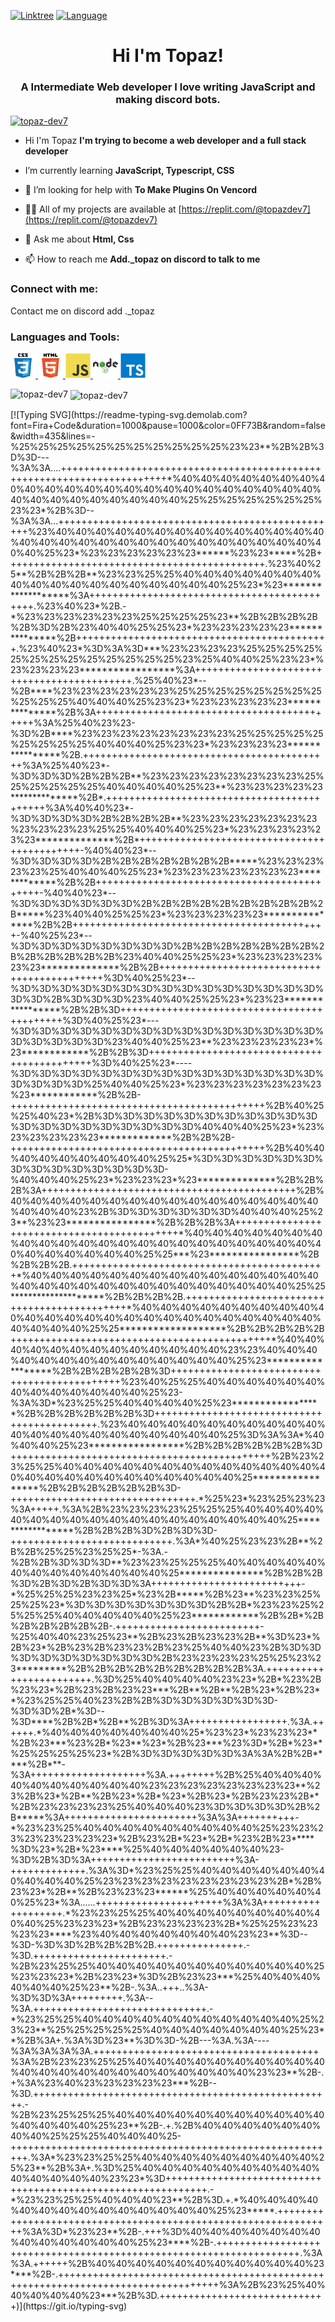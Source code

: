 [![Linktree](https://img.shields.io/badge/My-Linktree-blue.svg)](https://linktr.ee/topaz.dev)
[![Language](https://img.shields.io/badge/TypeScript-blue.svg)](https://github.com/microsoft/TypeScript)
<h1 align="center">Hi I'm Topaz!</h1>
<h3 align="center">A Intermediate Web developer I love writing JavaScript and making discord bots.</h3>

<p align="left"> <a href="https://github.com/ryo-ma/github-profile-trophy"><img src="https://github-profile-trophy.vercel.app/?username=topaz-dev7" alt="topaz-dev7" /></a> </p>

- Hi I'm Topaz **I'm trying to become a web developer and a full stack developer**

- I’m currently learning **JavaScript, Typescript, CSS**

- 🤝 I’m looking for help with **To Make Plugins On Vencord**

- 👨‍💻 All of my projects are available at [https://replit.com/@topazdev7](https://replit.com/@topazdev7)

- 💬 Ask me about **Html, Css**

- 📫 How to reach me **Add._topaz on discord to talk to me**

<h3 align="left">Connect with me:</h3>
<p align="left">
  Contact me on discord add ._topaz
</p>

<h3 align="left">Languages and Tools:</h3>
<p align="left"> <a href="https://www.w3schools.com/css/" target="_blank" rel="noreferrer"> <img src="https://raw.githubusercontent.com/devicons/devicon/master/icons/css3/css3-original-wordmark.svg" alt="css3" width="40" height="40"/> </a> <a href="https://www.w3.org/html/" target="_blank" rel="noreferrer"> <img src="https://raw.githubusercontent.com/devicons/devicon/master/icons/html5/html5-original-wordmark.svg" alt="html5" width="40" height="40"/> </a> <a href="https://developer.mozilla.org/en-US/docs/Web/JavaScript" target="_blank" rel="noreferrer"> <img src="https://raw.githubusercontent.com/devicons/devicon/master/icons/javascript/javascript-original.svg" alt="javascript" width="40" height="40"/> </a> <a href="https://nodejs.org" target="_blank" rel="noreferrer"> <img src="https://raw.githubusercontent.com/devicons/devicon/master/icons/nodejs/nodejs-original-wordmark.svg" alt="nodejs" width="40" height="40"/> </a> <a href="https://www.typescriptlang.org/" target="_blank" rel="noreferrer"> <img src="https://raw.githubusercontent.com/devicons/devicon/master/icons/typescript/typescript-original.svg" alt="typescript" width="40" height="40"/> </a> </p>

<p><img align="left" src="https://github-readme-stats.vercel.app/api/top-langs?username=topaz-dev7&show_icons=true&locale=en&layout=compact" alt="topaz-dev7" /></p>

<p>&nbsp;<img align="center" src="https://github-readme-stats.vercel.app/api?username=topaz-dev7&show_icons=true&locale=en" alt="topaz-dev7" /></p>
[![Typing SVG](https://readme-typing-svg.demolab.com?font=Fira+Code&duration=1000&pause=1000&color=0FF73B&random=false&width=435&lines=-%25%25%25%25%25%25%25%25%25%25%25%23%23**%2B%2B%3D%3D---%3A%3A....++++++++++++++++++++++++++++++++++++++++++++++++++++++++++++++++++++++++*%40%40%40%40%40%40%40%40%40%40%40%40%40%40%40%40%40%40%40%40%40%40%40%40%40%40%40%40%40%40%40%40%25%25%25%25%25%25%25%23%23*%2B%3D--%3A%3A...+++++++++++++++++++++++++++++++++++++++++++++++++%23%40%40%40%40%40%40%40%40%40%40%40%40%40%40%40%40%40%40%40%40%40%40%40%40%40%40%40%40%40%40%40%25%23*%23%23%23%23%23%23******%23%23*****%2B+++++++++++++++++++++++++++++++++++++++++++++.%23%40%25**%2B%2B%2B**%23%23%25%25%40%40%40%40%40%40%40%40%40%40%40%40%40%40%40%40%40%40%25%23*%23*******************%3A++++++++++++++++++++++++++++++++++++++++++++.%23%40%23*%2B.-*%23%23%23%23%23%23%25%25%25%25%23**%2B%2B%2B%2B%2B%3D%2B%23%40%40%25%25%23*%23%23%23%23%23***************%2B++++++++++++++++++++++++++++++++++++++++++++.%23%40%23*%3D%3A%3D***%23%23%23%23%25%25%25%25%25%25%25%25%25%25%25%25%25%23%25%40%40%25%23%23*%23%23%23%23*****************%3A+++++++++++++++++++++++++++++++++++++++++++.%25%40%23*--%2B****%23%23%23%23%23%23%25%25%25%25%25%25%25%25%25%25%25%40%40%40%25%23%23*%23%23%23%23%23***************%2B%3A+++++++++++++++++++++++++++++++++++++++++++%3A%25%40%23%23-%3D%2B****%23%23%23%23%23%23%23%23%25%25%25%25%25%25%25%25%25%40%40%40%25%23%23*%23%23%23%23****************%2B.+++++++++++++++++++++++++++++++++++++++++++%3A%25%40%23*-%3D%3D%3D%2B%2B%2B**%23%23%23%23%23%23%23%23%25%25%25%25%25%25%40%40%40%40%25%23**%23%23%23%23%23**************%2B*.+++++++++++++++++++++++++++++++++++++++++++%3A%40%40%23*-%3D%3D%3D%3D%2B%2B%2B%2B**%23%23%23%23%23%23%23%23%23%23%23%25%25%40%40%40%25%23*%23%23%23%23%23%23**************%2B*++++++++++++++++++++++++++++++++++++++++++++-%40%40%23*--%3D%3D%3D%3D%2B%2B%2B%2B%2B%2B%2B*****%23%23%23%23%23%25%40%40%40%25%23*%23%23%23%23%23%23%23*************%2B%2B++++++++++++++++++++++++++++++++++++++++++++-%40%40%23*--%3D%3D%3D%3D%3D%3D%2B%2B%2B%2B%2B%2B%2B%2B%2B%2B*****%23%40%40%25%25%23*%23%23%23%23%23***************%2B%2B++++++++++++++++++++++++++++++++++++++++++++-%40%25%23*--%3D%3D%3D%3D%3D%3D%3D%3D%2B%2B%2B%2B%2B%2B%2B%2B%2B%2B%2B%2B%2B%23%40%40%25%25%23*%23%23%23%23%23%23**************%2B%2B++++++++++++++++++++++++++++++++++++++++++++%3D%40%25%23*--%3D%3D%3D%3D%3D%3D%3D%3D%3D%3D%3D%3D%3D%3D%3D%3D%3D%2B%3D%3D%3D%23%40%40%25%25%23*%23%23*****************%2B%2B%3D++++++++++++++++++++++++++++++++++++++++++++%3D%40%25%23*---%3D%3D%3D%3D%3D%3D%3D%3D%3D%3D%3D%3D%3D%3D%3D%3D%3D%3D%3D%3D%23%40%40%25%23**%23%23%23%23%23*%23************%2B%2B%3D++++++++++++++++++++++++++++++++++++++++++++%3D%40%25%23*----%3D%3D%3D%3D%3D%3D%3D%3D%3D%3D%3D%3D%3D%3D%3D%3D%3D%3D%3D%25%40%40%25%23*%23%23%23%23%23%23%23%23************%2B%2B-++++++++++++++++++++++++++++++++++++++++++++%2B%40%25%25%40%23*%2B%3D%3D%3D%3D%3D%3D%3D%3D%3D%3D%3D%3D%3D%3D%3D%3D%3D%3D%3D%3D%40%40%40%25%23*%23%23%23%23%23%23*************%2B%2B%2B-++++++++++++++++++++++++++++++++++++++++++++%2B%40%40%40%40%40%40%40%40%40%25%25*%3D%3D%3D%3D%3D%3D%3D%3D%3D%3D%3D%3D%3D%3D-%40%40%40%25%23*%23%23%23*%23**************%2B%2B%2B%3A++++++++++++++++++++++++++++++++++++++++++++%2B%40%40%40%40%40%40%40%40%40%40%40%40%40%40%40%40%40%40%40%23%2B%3D%3D%3D%3D%3D%3D%40%40%40%25%23**%23%23****************%2B%2B%2B%3A++++++++++++++++++++++++++++++++++++++++++++*%40%40%40%40%40%40%40%40%40%40%40%40%40%40%40%40%40%40%40%40%40%40%40%40%40%40%40%40%40%25%25***%23****************%2B%2B%2B%2B.++++++++++++++++++++++++++++++++++++++++++++*%40%40%40%40%40%40%40%40%40%40%40%40%40%40%40%40%40%40%40%40%40%40%40%40%40%40%40%40%40%25%25********************%2B%2B%2B%2B.++++++++++++++++++++++++++++++++++++++++++++*%40%40%40%40%40%40%40%40%40%40%40%40%40%40%40%40%40%40%40%40%40%40%40%40%40%40%40%40%40%25%25*******************%2B%2B%2B%2B%2B+++++++++++++++++++++++++++++++++++++++++++++*%40%40%40%40%40%40%40%40%40%40%40%40%40%23%23%40%40%40%40%40%40%40%40%40%40%40%40%40%40%25%23******************%2B%2B%2B%2B%2B%3D+++++++++++++++++++++++++++++++++++++++++++++%23%40%25%25%40%40%40%40%40%40%40%40%40%40%40%40%40%25%23-%3A%3D*%23%25%25%40%40%40%40%25%23*****************%2B%2B%2B%2B%2B%2B%3D++++++++++++++++++++++++++++++++++++++++++++.%23%40%40%40%40%40%40%40%40%40%40%40%40%40%40%40%40%40%40%40%40%40%25%3D%3A%3A*%40%40%40%25%23*****************%2B%2B%2B%2B%2B%2B%3D+++++++++++++++++++++++++++++++++++++++++++++%2B%23%23%25%25%40%40%40%40%40%40%40%40%40%40%40%40%40%40%40%40%40%40%40%40%40%40%40%40%40%25*****************%2B%2B%2B%2B%2B%2B%3D-++++++++++++++++++++++++++++++++.*%25%23*%23%25%23%23%3A+++++.%3A%2B%23%23%23%23%25%25%25%40%40%40%40%40%40%40%40%40%40%40%40%40%40%40%40%40%40%25*****************%2B%2B%2B%3D%2B%3D%3D-++++++++++++++++++++++++++++.%3A*%40%25%23%23%2B**%2B%2B%25%25%23%25%25*-%3A.-%2B%2B%3D%3D%3D**%23%23%25%25%25%40%40%40%40%40%40%40%40%40%40%40%40%40%25***************%2B%2B%2B%3D%2B%3D%2B%3D%3D%3A++++++++++++++++++++++++++-*%25%25%25%23%23%25*%23%2B*****%2B%23**%23%23%25%25%25%23*%3D%3D%3D%3D%3D%3D%3D%2B%2B*%23%23%25%25%25%25%40%40%40%40%40%25%23************%2B%2B*%2B%2B%2B%2B%2B%2B-.+++++++++++++++++++++++++-%25%40%40%23%25%23**%2B%23%2B%23%23%2B**%3D%23*%2B%23*%2B%23%2B%23%23%2B%23%25%40%40%23%2B%3D%3D%3D%3D%3D%3D%3D%3D%3D%2B%23%23%23%23%25%25%23%23*********%2B%2B%2B%2B%2B%2B%2B%2B%2B%3A.++++++++++++++++++++++++.%3D%25%40%40%40%40%23%23*%2B*%23%2B%23%23*%2B%23%2B%23%23***%2B**%2B**%2B%23*%2B%23**%23%25%25%40%23%2B%2B%3D%3D%3D%3D%3D%3D-%3D%3D%2B*%3D--%3D****%2B%2B*%2B**%2B%3D%3A+++++++++++++++++.%3A.++++++.*%40%40%40%40%40%40%40%25*%23%23*%23%23%23**%2B%23***%23%2B*%23**%23*%2B%23***%23%3D*%2B*%23**%25%25%25%25%23*%2B%3D%3D%3D%3D%3D%3A%3A%2B%2B*****%2B***-%3A++++++++++++++++++++%3A.++++++++%2B%25%40%40%40%40%40%40%40%40%40%40%23%23%23%23%23%23%23%23**%23%2B%23*%2B**%2B%23*%2B*%23*%2B%23*%2B%23%23%2B**%2B%23%23%23%23%25%40%40%40%23%3D%3D%3D%3D%2B%2B*****%3A+++++++++++++++++++++++%3A%3A++++++++++-*%23%23%25%40%40%40%40%40%40%40%40%40%25%23%23%23%23%23%23%23%23*%2B%23%2B*%23*%2B*%23%2B%23*****%3D%23*%2B*%23****%25%40%40%40%40%40%40%23-%3D%2B%3D%3A+++++++++++++++++++++++++%3A-+++++++++++++.%3A%3D*%23%25%25%40%40%40%40%40%40%40%40%40%40%25%23%23%23%23%23%23%23%23%23%2B*%2B%23%23*%2B**%2B%23%23%23******%25%40%40%40%40%40%40%25%23*%3A......++++++++++++++++++++++%3A%3A+++++++++++++++++++.*%23%23%25%25%40%40%40%40%40%40%40%40%40%40%25%23%23%23*%2B%23%23%23%23%2B*%25%25%23%23%23%23****%23%40%40%40%40%40%40%40%23%23**%3D--%3D-%3D%3D%2B%2B%2B%2B.+++++++++++++++.-%3D.+++++++++++++++++++++++.-%2B%23%25%25%40%40%40%40%40%40%40%40%40%40%40%25%23%23%23*%2B%23%23*%3D%2B%23%23***%25%40%40%40%40%40%40%25%23**%2B-.%3A..+++..%3A-%3D%3D%3A+++++++++.%3A--%3A.++++++++++++++++++++++++++++++.-*%23%25%25%40%40%40%40%40%40%40%40%40%40%40%25%23%23**%25%25%25%25%25%40%40%40%40%40%40%40%25%23**%2B%3A+.%3A%3D%23**%3D%3D-%2B---%3A.%3A----%3A%3A%3A%3A.+++++++++++++++++++++++++++++++++++++++%3A%2B%23%23%25%25%40%40%40%40%40%40%40%40%40%40%40%40%40%40%40%40%40%40%40%40%40%40%23%23**%2B-.+%3A%23%40%23%23%23%23%23***%2B--%3D.++++++++++++++++++++++++++++++++++++++++++++++++++++.-%2B%23%25%25%25%40%40%40%40%40%40%40%40%40%40%40%40%40%40%40%25%23**%2B-.+.%2B%40%40%40%40%40%40%40%40%25%25%25%40%40%40%25-+++++++++++++++++++++++++++++++++++++++++++++++++++++++++.%3A*%23%23%25%25%40%40%40%40%40%40%40%40%40%25%23**%2B%3A+.%3D%25%40%40%40%40%40%40%40%40%40%40%40%40%40%40%23%23*%3D+++++++++++++++++++++++++++++++++++++++++++++++++++++++++++++.-*%23%23%25%25%40%40%40%23**%2B%3D.+.*%40%40%40%40%40%40%40%40%40%40%40%40%40%40%25%23*****.++++++++++++++++++++++++++++++++++++++++++++++++++++++++++++++++%3A%3D*%23%23**%2B-.+++%3D%40%40%40%40%40%40%40%40%40%40%40%40%40%25%23****%2B-.++++++++++++++++++++++++++++++++++++++++++++++++++++++++++++++++++++.%3A%3A.++++++%2B%40%40%40%40%40%40%40%40%40%40%40%23****%2B-.++++++++++++++++++++++++++++++++++++++++++++++++++++++++++++++++++++++++++++++++++%3A%2B%23%25%40%40%40%40%40%23***%2B%3D.+++++++++++++++++++++++++++++)](https://git.io/typing-svg)
